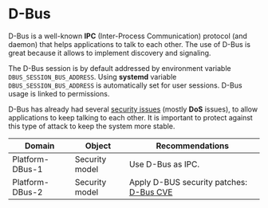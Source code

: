 # D-Bus

D-Bus is a well-known **IPC** (Inter-Process Communication) protocol (and
daemon) that helps applications to talk to each other. The use of D-Bus is great
because it allows to implement discovery and signaling.

The D-Bus session is by default addressed by environment variable
`DBUS_SESSION_BUS_ADDRESS`. Using **systemd** variable `DBUS_SESSION_BUS_ADDRESS`
is automatically set for user sessions. D-Bus usage is linked to permissions.

D-Bus has already had several [security issues](https://www.cvedetails.com/vulnerability-list/vendor_id-13442/D-bus-Project.html)
(mostly **DoS** issues), to allow applications to keep talking to each other.
It is important to protect against this type of attack to keep the system more
stable.


<!-- section-config -->

Domain          | Object         | Recommendations
--------------- | -------------- | ------------------------------------
Platform-DBus-1 | Security model | Use D-Bus as IPC.
Platform-DBus-2 | Security model | Apply D-BUS security patches: [D-Bus CVE](https://www.cvedetails.com/vulnerability-list/vendor_id-13442/D-bus-Project.html)

<!-- end-section-config -->
